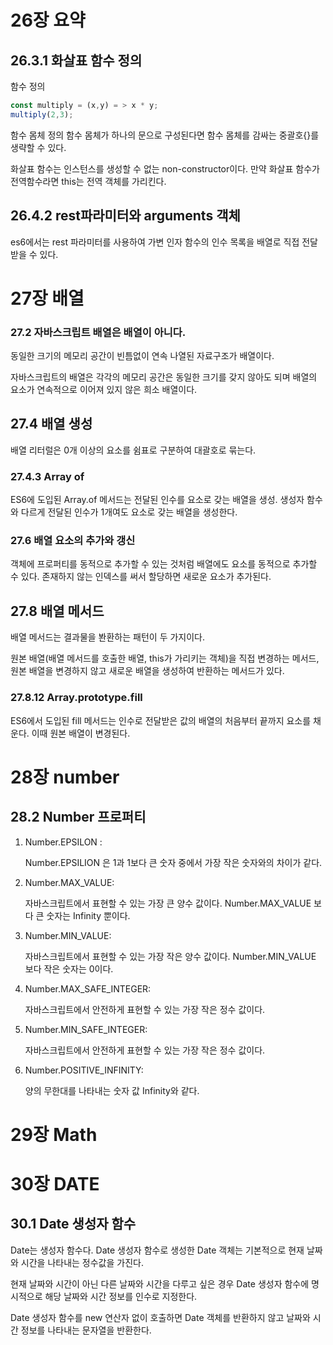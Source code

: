 # 26장 요약
## 26.3.1 화살표 함수 정의

함수 정의
``` javascript
const multiply = (x,y) = > x * y;
multiply(2,3);
```

함수 몸체 정의
함수 몸체가 하나의 문으로 구성된다면 함수 몸체를 감싸는 중괄호{}를 생략할 수 있다.

화살표 함수는 인스턴스를 생성할 수 없는 non-constructor이다.
만약 화살표 함수가 전역함수라면 this는 전역 객체를 가리킨다.
## 26.4.2 rest파라미터와 arguments 객체
es6에서는 rest 파라미터를 사용하여 가변 인자 함수의 인수 목록을 배열로 직접 전달받을 수 있다.

# 27장 배열

### 27.2 자바스크립트 배열은 배열이 아니다.
동일한 크기의 메모리 공간이 빈틈없이 연속 나열된 자료구조가 배열이다.

자바스크립트의 배열은 각각의 메모리 공간은 동일한 크기를 갖지 않아도 되며
배열의 요소가 연속적으로 이어져 있지 않은 희소 배열이다.

## 27.4 배열 생성
배열 리터럴은 0개 이상의 요소를 쉼표로 구분하여 대괄호로 묶는다.

### 27.4.3 Array of
ES6에 도입된 Array.of 메서드는 전달된 인수를 요소로 갖는 배열을 생성. 생성자 함수와 다르게 전달된 인수가 1개여도 요소로 갖는 배열을 생성한다.

### 27.6 배열 요소의 추가와 갱신
객체에 프로퍼티를 동적으로 추가할 수 있는 것처럼 배열에도 요소를 동적으로 추가할 수 있다. 존재하지 않는 인덱스를 써서 할당하면 새로운 요소가 추가된다.

## 27.8 배열 메서드
배열 메서드는 결과물을 봔환하는 패턴이 두 가지이다.

원본 배열(배열 메서드를 호출한 배열, this가 가리키는 객체)을 직접 변경하는 메서드, 
원본 배열을 변경하지 않고 새로운 배열을 생성하여 반환하는 메서드가 있다.

### 27.8.12 Array.prototype.fill
ES6에서 도입된 fill 메서드는 인수로 전달받은 값의 배열의 처음부터 끝까지 요소를 채운다. 이때 원본 배열이 변경된다.
# 28장 number

## 28.2 Number 프로퍼티
1) Number.EPSILON :

    Number.EPSILION 은 1과 1보다 큰 숫자 중에서 가장 작은 숫자와의 차이가 같다.
2) Number.MAX_VALUE:
    
    자바스크립트에서 표현할 수 있는 가장 큰 양수 값이다. Number.MAX_VALUE 보다 큰 숫자는 Infinity 뿐이다.

3) Number.MIN_VALUE:
    
    자바스크립트에서 표현할 수 있는 가장 작은 양수 값이다. Number.MIN_VALUE 보다 작은 숫자는 0이다.

4) Number.MAX_SAFE_INTEGER:

    자바스크립트에서 안전하게 표현할 수 있는 가장 작은 정수 값이다.

5) Number.MIN_SAFE_INTEGER:

    자바스크립트에서 안전하게 표현할 수 있는 가장 작은 정수 값이다.

6) Number.POSITIVE_INFINITY:

    양의 무한대를 나타내는 숫자 값 Infinity와 같다.

# 29장 Math

# 30장 DATE

## 30.1 Date 생성자 함수
Date는 생성자 함수다.
Date 생성자 함수로 생성한 Date 객체는 기본적으로 현재 날짜와 시간을 나타내는 정수값을 가진다.

현재 날짜와 시간이 아닌 다른 날짜와 시간을 다루고 싶은 경우 Date 생성자 함수에 명시적으로 해당 날짜와 시간 정보를 인수로 지정한다.

Date 생성자 함수를 new 연산자 없이 호출하면 Date 객체를 반환하지 않고 날짜와 시간 정보를 나타내는 문자열을 반환한다.

